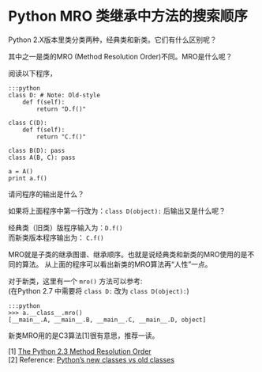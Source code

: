 Python MRO 类继承中方法的搜索顺序
================================

Python 2.X版本里类分类两种，经典类和新类。它们有什么区别呢？

其中之一是类的MRO (Method Resolution Order)不同。MRO是什么呢？

阅读以下程序，

    :::python
    class D: # Note: Old-style
        def f(self):
            return "D.f()"

    class C(D):
        def f(self):
            return "C.f()"

    class B(D): pass
    class A(B, C): pass

    a = A()
    print a.f()

请问程序的输出是什么？

如果将上面程序中第一行改为：`class D(object):` 后输出又是什么呢？

经典类（旧类）版程序输入为：`D.f()`  
而新类版本程序输出为： `C.f()`

MRO就是子类的继承图谱、继承顺序。也就是说经典类和新类的MRO使用的是不同的算法。
从上面的程序可以看出新类的MRO算法再“人性”一点。

对于新类，这里有一个 `mro()` 方法可以参考:  
(在Python 2.7 中需要将 `class D:` 改为 `class D(object):`)

    :::python
    >>> a.__class__.mro()
    [__main__.A, __main__.B, __main__.C, __main__.D, object]

新类MRO用的是C3算法[1]很有意思，推荐一读。

[1] [The Python 2.3 Method Resolution Order](http://www.python.org/download/releases/2.3/mro/)  
[2] Reference: [Python’s new classes vs old classes](http://unspecified.wordpress.com/2010/11/18/pythons-new-classes-vs-old-classes/)
